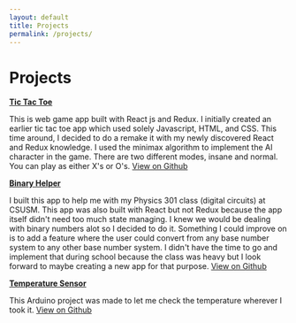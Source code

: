 ```yaml
---
layout: default
title: Projects
permalink: /projects/
---
```


# Projects

**[Tic Tac Toe]**

This is web game app built with React js and Redux. I initially created an earlier tic tac toe app which used solely Javascript, HTML, and CSS. This time around, I decided to do a remake it with my newly discovered React and Redux knowledge. I used the minimax algorithm to implement the AI character in the game. There are two different modes, insane and normal. You can play as either X's or O's. [View on Github](https://github.com/BrianDeJesus/ticTacToe)

**[Binary Helper]**

I built this app to help me with my Physics 301 class (digital circuits) at CSUSM. This app was also built with React but not Redux because the app itself didn't need too much state managing. I knew we would be dealing with binary numbers alot so I decided to do it. Something I could improve on is to add a feature where the user could convert from any base number system to any other base number system. I didn't have the time to go and implement that during school because the class was heavy but I look forward to maybe creating a new app for that purpose. [View on Github](https://github.com/BrianDeJesus/Binary-Helper)

**[Temperature Sensor]**

This Arduino project was made to let me check the temperature wherever I took it. [View on Github](https://github.com/BrianDeJesus/Temperature-Sensor) 

[Tic Tac Toe]: https://tictactoe-777.herokuapp.com/
[Binary Helper]: https://briandejesus.github.io/Binary-Helper/
[Temperature Sensor]: https://github.com/BrianDeJesus/Temperature-Sensor